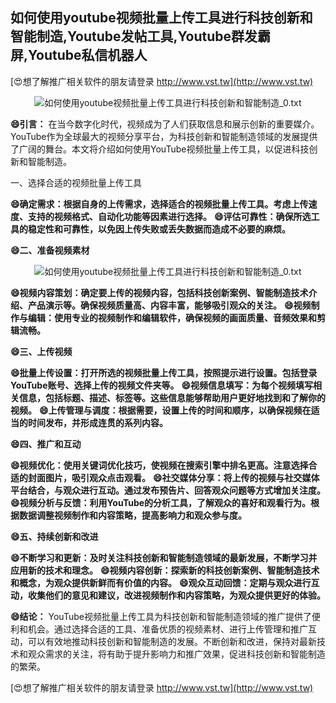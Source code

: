 ## **如何使用youtube视频批量上传工具进行科技创新和智能制造,Youtube发帖工具,Youtube群发霸屏,Youtube私信机器人**

[😍想了解推广相关软件的朋友请登录 http://www.vst.tw](http://www.vst.tw)

 <center><img src="https://vst.tw/MP4/tuiguang/png/5.png" alt="如何使用youtube视频批量上传工具进行科技创新和智能制造_0.txt"></center>

**😄引言：**
在当今数字化时代，视频成为了人们获取信息和展示创新的重要媒介。YouTube作为全球最大的视频分享平台，为科技创新和智能制造领域的发展提供了广阔的舞台。本文将介绍如何使用YouTube视频批量上传工具，以促进科技创新和智能制造。

一、选择合适的视频批量上传工具

**😄确定需求：根据自身的上传需求，选择适合的视频批量上传工具。考虑上传速度、支持的视频格式、自动化功能等因素进行选择。**
**😄评估可靠性：确保所选工具的稳定性和可靠性，以免因上传失败或丢失数据而造成不必要的麻烦。**

**😄二、准备视频素材**

 <center><img src="https://vst.tw/MP4/tuiguang/png/5.png" alt="如何使用youtube视频批量上传工具进行科技创新和智能制造_0.txt"></center>

**😄视频内容策划：确定要上传的视频内容，包括科技创新案例、智能制造技术介绍、产品演示等。确保视频质量高、内容丰富，能够吸引观众的关注。**
**😄视频制作与编辑：使用专业的视频制作和编辑软件，确保视频的画面质量、音频效果和剪辑流畅。**

**😄三、上传视频**

**😄批量上传设置：打开所选的视频批量上传工具，按照提示进行设置。包括登录YouTube账号、选择上传的视频文件夹等。**
**😄视频信息填写：为每个视频填写相关信息，包括标题、描述、标签等。这些信息能够帮助用户更好地找到和了解你的视频。**
**😄上传管理与调度：根据需要，设置上传的时间和顺序，以确保视频在适当的时间发布，并形成连贯的系列内容。**

**😄四、推广和互动**

**😄视频优化：使用关键词优化技巧，使视频在搜索引擎中排名更高。注意选择合适的封面图片，吸引观众点击观看。**
**😄社交媒体分享：将上传的视频与社交媒体平台结合，与观众进行互动。通过发布预告片、回答观众问题等方式增加关注度。**
**😄视频分析与反馈：利用YouTube的分析工具，了解观众的喜好和观看行为。根据数据调整视频制作和内容策略，提高影响力和观众参与度。**

**😄五、持续创新和改进**

**😄不断学习和更新：及时关注科技创新和智能制造领域的最新发展，不断学习并应用新的技术和理念。**
**😄视频内容创新：探索新的科技创新案例、智能制造技术和概念，为观众提供新鲜而有价值的内容。**
**😄观众互动回馈：定期与观众进行互动，收集他们的意见和建议，改进视频制作和内容策略，为观众提供更好的体验。**

**😄结论：**
YouTube视频批量上传工具为科技创新和智能制造领域的推广提供了便利和机会。通过选择合适的工具、准备优质的视频素材、进行上传管理和推广互动，可以有效地推动科技创新和智能制造的发展。不断创新和改进，保持对最新技术和观众需求的关注，将有助于提升影响力和推广效果，促进科技创新和智能制造的繁荣。

[😍想了解推广相关软件的朋友请登录 http://www.vst.tw](http://www.vst.tw)



